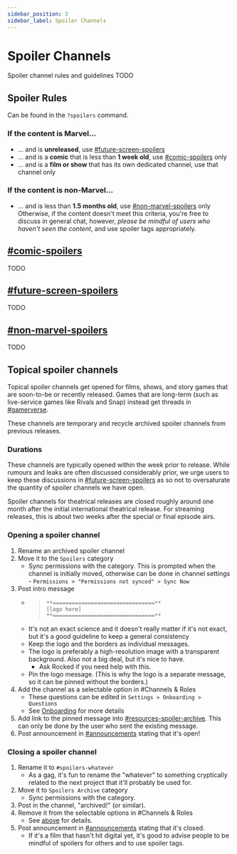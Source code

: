 ```yaml
---
sidebar_position: 3
sidebar_label: Spoiler Channels
---
```


# Spoiler Channels

Spoiler channel rules and guidelines TODO

## Spoiler Rules

Can be found in the `?spoilers` command.

### If the content is Marvel...
- ... and is __unreleased__, use [#future-screen-spoilers](https://discord.com/channels/281648235557421056/1109731729385721926)
- ... and is a __comic__ that is less than __1 week old__, use [#comic-spoilers](https://discord.com/channels/281648235557421056/1109731683177078867) only
- ... and is a __film or show__ that has its own dedicated channel, use that channel only
### If the content is non-Marvel...
- ... and is less than __1.5 months old__, use [#non-marvel-spoilers](https://discord.com/channels/281648235557421056/1109733536832946196) only
Otherwise, if the content doesn't meet this criteria, you're free to discuss in general chat, however, *please be mindful of users who haven't seen the content*, and use spoiler tags appropriately.

## [#comic-spoilers](https://discord.com/channels/281648235557421056/1109731683177078867)

TODO

## [#future-screen-spoilers](https://discord.com/channels/281648235557421056/1109731729385721926)

TODO

## [#non-marvel-spoilers](https://discord.com/channels/281648235557421056/1109733536832946196)

TODO

## Topical spoiler channels

Topical spoiler channels get opened for films, shows, and story games that are soon-to-be or recently released. Games that are long-term (such as live-service games like Rivals and Snap) instead get threads in [#gamerverse](./social-channels#gamerverse).

These channels are temporary and recycle archived spoiler channels from previous releases. 

### Durations

These channels are typically opened within the week prior to release. While rumours and leaks are often discussed considerably prior, we urge users to keep these discussions in [#future-screen-spoilers](#future-screen-spoilers) as so not to oversaturate the quantity of spoiler channels we have open. 

Spoiler channels for theatrical releases are closed roughly around one month after the initial international theatrical release. For streaming releases, this is about two weeks after the special or final episode airs.

### Opening a spoiler channel
1. Rename an archived spoiler channel
2. Move it to the `Spoilers` category
   - Sync permissions with the category. This is prompted when the channel is initially moved, otherwise can be done in channel settings - `Permissions > "Permissions not synced" > Sync Now`
3. Post intro message
   - > ```
     > **================================**
     > [logo here]
     > **================================**
     > ```
   - It's not an exact science and it doesn't really matter if it's not exact, but it's a good guideline to keep a general consistency
   - Keep the logo and the borders as individual messages.
   - The logo is preferably a high-resolution image with a transparent background. Also not a big deal, but it's nice to have.
     - Ask Rocked if you need help with this.
   - Pin the logo message. (This is why the logo is a separate message, so it can be pinned without the borders.)
4. Add the channel as a selectable option in #Channels & Roles
   - These questions can be edited in `Settings > Onboarding > Questions`
   - See [Onboarding](../../onboarding) for more details
5. Add link to the pinned message into [#resources-spoiler-archive](../server-guide). This can only be done by the user who sent the existing message.
6. Post announcement in [#announcements](https://discord.com/channels/281648235557421056/1110214786223968346) stating that it's open!
   
### Closing a spoiler channel
1. Rename it to `#spoilers-whatever`
   - As a gag, it's fun to rename the "whatever" to something cryptically related to the next project that it'll probably be used for. 
2. Move it to `Spoilers Archive` category
   - Sync permissions with the category.
3. Post in the channel, "archived!" (or similar).
4. Remove it from the selectable options in #Channels & Roles
   - See [above](#opening-a-spoiler-channel) for details.
5. Post announcement in [#announcements](https://discord.com/channels/281648235557421056/1110214786223968346) stating that it's closed.
   - If it's a film that hasn't hit digital yet, it's good to advise people to be mindful of spoilers for others and to use spoiler tags.
